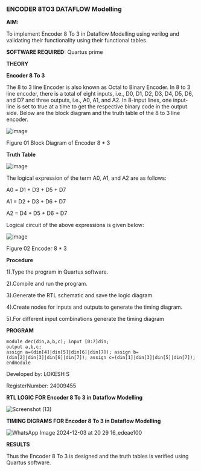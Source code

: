 ### ENCODER 8TO3 DATAFLOW Modelling

**AIM:**

To implement  Encoder 8 To 3 in Dataflow Modelling using verilog and validating their functionality using their functional tables

**SOFTWARE REQUIRED:** Quartus prime

**THEORY**

**Encoder 8 To 3**

The 8 to 3 line Encoder is also known as Octal to Binary Encoder. In 8 to 3 line encoder, there is a total of eight inputs, i.e., D0, D1, D2, D3, D4, D5, D6, and D7 and three outputs, i.e., A0, A1, and A2. In 8-input lines, one input-line is set to true at a time to get the respective binary code in the output side. Below are the block diagram and the truth table of the 8 to 3 line encoder.

![image](https://github.com/naavaneetha/ENCODER8TO3DATAFLOW/assets/154305477/0bc242c1-eb9e-4c47-afe5-30428470efc3)

Figure 01  Block Diagram of Encoder 8 * 3

**Truth Table**

![image](https://github.com/naavaneetha/ENCODER8TO3DATAFLOW/assets/154305477/35496b14-ae6e-4cd1-9abd-d6736b576575)

The logical expression of the term A0, A1, and A2 are as follows:

A0 = D1 + D3 + D5 + D7

A1 = D2 + D3 + D6 + D7

A2 = D4 + D5 + D6 + D7

Logical circuit of the above expressions is given below:

![image](https://github.com/naavaneetha/ENCODER8TO3DATAFLOW/assets/154305477/95acaee6-c873-4c75-89eb-ef09fb158053)

Figure 02  Encoder 8 * 3

**Procedure**

1).Type the program in Quartus software. 

2).Compile and run the program.

3).Generate the RTL schematic and save the logic diagram.

4).Create nodes for inputs and outputs to generate the timing diagram.

5).For different input combinations generate the timing diagram

**PROGRAM**

```
module dec(din,a,b,c); input [0:7]din;
output a,b,c;
assign a=(din[4]|din[5]|din[6]|din[7]); assign b=
(din[2]|din[3]|din[6]|din[7]); assign c=(din[1]|din[3]|din[5]|din[7]);
endmodule

```


Developed by: LOKESH S

RegisterNumber: 24009455


**RTL LOGIC FOR Encoder 8 To 3 in Dataflow Modelling**

![Screenshot (13)](https://github.com/user-attachments/assets/2beaa4e3-d02a-47a5-a649-330e46fd467d)


**TIMING DIGRAMS FOR Encoder 8 To 3 in Dataflow Modelling**

![WhatsApp Image 2024-12-03 at 20 29 16_edeae100](https://github.com/user-attachments/assets/029d0a13-6da3-46df-9fae-a41abd2cc496)


**RESULTS**

Thus the Encoder 8 To 3 is designed and the truth tables is verified using Quartus
software.




